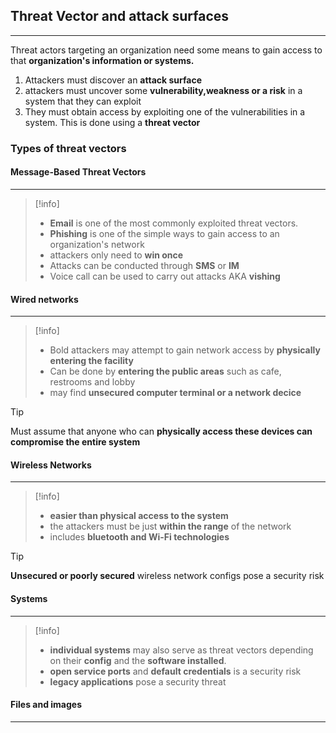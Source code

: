 
## **Threat Vector and attack surfaces**
---
Threat actors targeting an organization need some means to gain access to that **organization's information or systems.** 

1. Attackers must discover an **attack surface**
2. attackers must uncover some **vulnerability,weakness or a risk** in a system that they can exploit 
3. They must obtain access by exploiting one of the vulnerabilities in a system. This is done using a **threat vector**


### Types of threat vectors 


#### Message-Based Threat Vectors
---
>[!info]
>- **Email** is one of the most commonly exploited threat vectors.
>- **Phishing** is one of the simple ways to gain access to an organization's network
>- attackers only need to **win once**
>- Attacks can be conducted through **SMS** or **IM**
>- Voice call can be used to carry out attacks AKA **vishing**



#### Wired networks 
---
>[!info]
>- Bold attackers may attempt to gain network access by **physically entering the facility**
>- Can be done by **entering the public areas** such as cafe, restrooms and lobby 
>-  may find **unsecured computer terminal or a network decice**

>[!tip]
>Must assume that anyone who can **physically access these devices can compromise the entire system** 


#### Wireless Networks
---
>[!info]
>- **easier than physical access to the system**
>- the attackers must be just **within the range** of the network
>- includes **bluetooth and Wi-Fi technologies**

>[!tip]
>**Unsecured or poorly secured** wireless network configs pose a security risk


#### Systems
---
>[!info]
>- **individual systems** may also serve as threat vectors depending on their **config** and the **software installed**.
>- **open service ports** and **default credentials** is a security risk
>- **legacy applications** pose a security threat

#### Files and images
---
